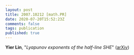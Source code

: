 ```yaml
---
layout: post
title: 2007.10212 [math.PR]
date: 2020-07-20T15:52:23Z
comments: false
tags: publication
published: true
---
```


<b>Yier Lin</b>, "<i>Lyapunov exponents of the half-line SHE</i>" ([arXiv](http://arxiv.org/abs/2007.10212v1))
